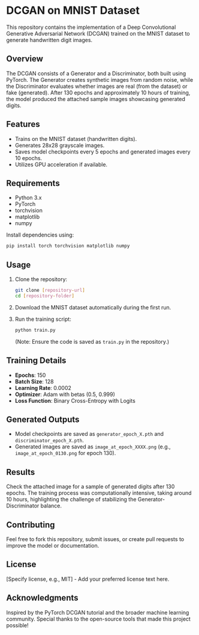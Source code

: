 # DCGAN on MNIST Dataset

This repository contains the implementation of a Deep Convolutional Generative Adversarial Network (DCGAN) trained on the MNIST dataset to generate handwritten digit images.

## Overview

The DCGAN consists of a Generator and a Discriminator, both built using PyTorch. The Generator creates synthetic images from random noise, while the Discriminator evaluates whether images are real (from the dataset) or fake (generated). After 130 epochs and approximately 10 hours of training, the model produced the attached sample images showcasing generated digits.

## Features

- Trains on the MNIST dataset (handwritten digits).
- Generates 28x28 grayscale images.
- Saves model checkpoints every 5 epochs and generated images every 10 epochs.
- Utilizes GPU acceleration if available.

## Requirements

- Python 3.x
- PyTorch
- torchvision
- matplotlib
- numpy

Install dependencies using:

```bash
pip install torch torchvision matplotlib numpy
```

## Usage

1. Clone the repository:

   ```bash
   git clone [repository-url]
   cd [repository-folder]
   ```
2. Download the MNIST dataset automatically during the first run.
3. Run the training script:

   ```bash
   python train.py
   ```

   (Note: Ensure the code is saved as `train.py` in the repository.)

## Training Details

- **Epochs**: 150
- **Batch Size**: 128
- **Learning Rate**: 0.0002
- **Optimizer**: Adam with betas (0.5, 0.999)
- **Loss Function**: Binary Cross-Entropy with Logits

## Generated Outputs

- Model checkpoints are saved as `generator_epoch_X.pth` and `discriminator_epoch_X.pth`.
- Generated images are saved as `image_at_epoch_XXXX.png` (e.g., `image_at_epoch_0130.png` for epoch 130).

## Results

Check the attached image for a sample of generated digits after 130 epochs. The training process was computationally intensive, taking around 10 hours, highlighting the challenge of stabilizing the Generator-Discriminator balance.

## Contributing

Feel free to fork this repository, submit issues, or create pull requests to improve the model or documentation.

## License

\[Specify license, e.g., MIT\] - Add your preferred license text here.

## Acknowledgments

Inspired by the PyTorch DCGAN tutorial and the broader machine learning community. Special thanks to the open-source tools that made this project possible!